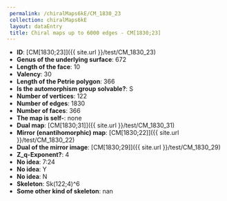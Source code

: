 ```yaml
--- 
 permalink: /chiralMaps6kE/CM_1830_23 
 collection: chiralMaps6kE
 layout: dataEntry
 title: Chiral maps up to 6000 edges - CM[1830;23]
---
```


- **ID**: [CM[1830;23]]({{ site.url }}/test/CM_1830_23)
- **Genus of the underlying surface**: 672
- **Length of the face**: 10
- **Valency**: 30
- **Length of the Petrie polygon**: 366
- **Is the automorphism group solvable?**: S
- **Number of vertices**: 122
- **Number of edges**: 1830
- **Number of faces**: 366
- **The map is self-**: none
- **Dual map**: [CM[1830;31]]({{ site.url }}/test/CM_1830_31)
- **Mirror (enantihomorphic) map**: [CM[1830;22]]({{ site.url }}/test/CM_1830_22)
- **Dual of the mirror image**: [CM[1830;29]]({{ site.url }}/test/CM_1830_29)
- **Z_q-Exponent?**: 4
- **No idea**:  7:24
- **No idea**: Y
- **No idea**: N
- **Skeleton**: Sk(122;4)^6
- **Some other kind of skeleton**: nan
